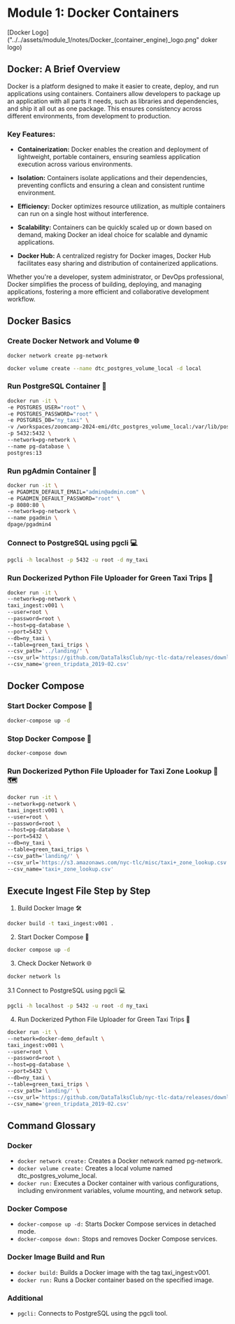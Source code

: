 # Module 1: Docker Containers

[Docker Logo]("../../assets/module_1/notes/Docker_(container_engine)_logo.png" doker logo)

## Docker: A Brief Overview

Docker is a platform designed to make it easier to create, deploy, and run applications using containers. Containers allow developers to package up an application with all parts it needs, such as libraries and dependencies, and ship it all out as one package. This ensures consistency across different environments, from development to production.

### Key Features:

- **Containerization:** Docker enables the creation and deployment of lightweight, portable containers, ensuring seamless application execution across various environments.

- **Isolation:** Containers isolate applications and their dependencies, preventing conflicts and ensuring a clean and consistent runtime environment.

- **Efficiency:** Docker optimizes resource utilization, as multiple containers can run on a single host without interference.

- **Scalability:** Containers can be quickly scaled up or down based on demand, making Docker an ideal choice for scalable and dynamic applications.

- **Docker Hub:** A centralized registry for Docker images, Docker Hub facilitates easy sharing and distribution of containerized applications.

Whether you're a developer, system administrator, or DevOps professional, Docker simplifies the process of building, deploying, and managing applications, fostering a more efficient and collaborative development workflow.

## Docker Basics

### Create Docker Network and Volume 🌐

```bash
docker network create pg-network

docker volume create --name dtc_postgres_volume_local -d local
```

### Run PostgreSQL Container 🐘

```bash
docker run -it \
-e POSTGRES_USER="root" \
-e POSTGRES_PASSWORD="root" \
-e POSTGRES_DB="ny_taxi" \
-v /workspaces/zoomcamp-2024-emi/dtc_postgres_volume_local:/var/lib/postgresql/data \
-p 5432:5432 \
--network=pg-network \
--name pg-database \
postgres:13
```

### Run pgAdmin Container 🚀

```bash
docker run -it \
-e PGADMIN_DEFAULT_EMAIL="admin@admin.com" \
-e PGADMIN_DEFAULT_PASSWORD="root" \
-p 8080:80 \
--network=pg-network \
--name pgadmin \
dpage/pgadmin4
```

### Connect to PostgreSQL using pgcli 💻

```bash
pgcli -h localhost -p 5432 -u root -d ny_taxi
```

### Run Dockerized Python File Uploader for Green Taxi Trips 🚖

```bash
docker run -it \
--network=pg-network \
taxi_ingest:v001 \
--user=root \
--password=root \
--host=pg-database \
--port=5432 \
--db=ny_taxi \
--table=green_taxi_trips \
--csv_path='../landing/' \
--csv_url='https://github.com/DataTalksClub/nyc-tlc-data/releases/download/green/green_tripdata_2019-02.csv.gz' \
--csv_name='green_tripdata_2019-02.csv'
```

## Docker Compose

### Start Docker Compose 🚀

```bash
docker-compose up -d
```

### Stop Docker Compose 🛑

```bash
docker-compose down
```

### Run Dockerized Python File Uploader for Taxi Zone Lookup 🚖🗺️

```bash
docker run -it \
--network=pg-network \
taxi_ingest:v001 \
--user=root \
--password=root \
--host=pg-database \
--port=5432 \
--db=ny_taxi \
--table=green_taxi_trips \
--csv_path='landing/' \
--csv_url='https://s3.amazonaws.com/nyc-tlc/misc/taxi+_zone_lookup.csv' \
--csv_name='taxi+_zone_lookup.csv'
```

## Execute Ingest File Step by Step

1. Build Docker Image 🛠️

```bash
docker build -t taxi_ingest:v001 .
```

2. Start Docker Compose 🚀

```bash
docker compose up -d
```

3. Check Docker Network 🌐

```bash
docker network ls
```

3.1 Connect to PostgreSQL using pgcli 💻

```bash
pgcli -h localhost -p 5432 -u root -d ny_taxi
```

4. Run Dockerized Python File Uploader for Green Taxi Trips 🚖

```bash
docker run -it \
--network=docker-demo_default \
taxi_ingest:v001 \
--user=root \
--password=root \
--host=pg-database \
--port=5432 \
--db=ny_taxi \
--table=green_taxi_trips \
--csv_path='landing/' \
--csv_url='https://github.com/DataTalksClub/nyc-tlc-data/releases/download/green/green_tripdata_2019-02.csv.gz' \
--csv_name='green_tripdata_2019-02.csv'
```

## Command Glossary

### Docker

- `docker network create:` Creates a Docker network named pg-network.
- `docker volume create:` Creates a local volume named dtc_postgres_volume_local.
- `docker run:` Executes a Docker container with various configurations, including environment variables, volume mounting, and network setup.

### Docker Compose

- `docker-compose up -d:` Starts Docker Compose services in detached mode.
- `docker-compose down:` Stops and removes Docker Compose services.

### Docker Image Build and Run

- `docker build:` Builds a Docker image with the tag taxi_ingest:v001.
- `docker run:` Runs a Docker container based on the specified image.

### Additional

- `pgcli:` Connects to PostgreSQL using the pgcli tool.
